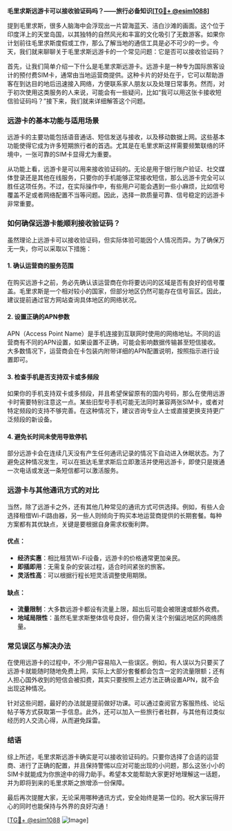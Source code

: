 **毛里求斯远游卡可以接收验证码吗？——旅行必备知识[[TG💪+ @esim1088](https://t.me/s/esim1088)]**

提到毛里求斯，很多人脑海中会浮现出一片碧海蓝天、洁白沙滩的画面。这个位于印度洋上的天堂岛国，以其独特的自然风光和丰富的文化吸引了无数游客。如果你计划前往毛里求斯度假或工作，那么了解当地的通信工具是必不可少的一步。今天，我们就来聊聊关于毛里求斯远游卡的一个常见问题：它是否可以接收验证码？

首先，让我们简单介绍一下什么是毛里求斯远游卡。远游卡是一种专为国际旅客设计的预付费SIM卡，通常由当地运营商提供。这种卡片的好处在于，它可以帮助游客在到达目的地后迅速接入网络，方便联系家人朋友以及处理日常事务。然而，对于初次使用这类服务的人来说，可能会有一些疑问，比如“我可以用这张卡接收短信验证码吗？”接下来，我们就来详细解答这个问题。

### **远游卡的基本功能与适用场景**

远游卡的主要功能包括语音通话、短信发送与接收，以及移动数据上网。这些基本功能使得它成为许多短期旅行者的首选。尤其是在毛里求斯这样需要频繁联络的环境中，一张可靠的SIM卡显得尤为重要。

从功能上看，远游卡是可以用来接收验证码的。无论是用于银行账户验证、社交媒体登录还是其他在线服务，只要你的手机能够正常接收短信，那么远游卡完全可以胜任这项任务。不过，在实际操作中，有些用户可能会遇到一些小麻烦，比如信号覆盖不足或者网络配置不当等问题。因此，选择一款质量可靠、信号稳定的远游卡非常重要。

### **如何确保远游卡能顺利接收验证码？**

虽然理论上远游卡可以接收验证码，但实际体验可能因个人情况而异。为了确保万无一失，你可以采取以下措施：

#### **1. 确认运营商的服务范围**
在购买远游卡之前，务必先确认该运营商在你将要访问的区域是否有良好的信号覆盖。毛里求斯是一个相对较小的国家，但部分地区仍然可能存在信号盲区。因此，建议提前通过官方网站查询具体地区的网络状况。

#### **2. 设置正确的APN参数**
APN（Access Point Name）是手机连接到互联网时使用的网络地址。不同的运营商有不同的APN设置，如果设置不正确，可能会影响数据传输甚至短信接收。大多数情况下，运营商会在卡包装内附带详细的APN配置说明，按照指示进行设置即可。

#### **3. 检查手机是否支持双卡或多频段**
如果你的手机支持双卡或多频段，并且希望保留原有的国内号码，那么在使用远游卡时需要特别注意这一点。某些旧型号手机可能无法同时兼容两张SIM卡，或者对特定频段的支持不够完善。在这种情况下，建议咨询专业人士或直接更换支持更广泛频段的新设备。

#### **4. 避免长时间未使用导致停机**
部分远游卡会在连续几天没有产生任何通讯记录的情况下自动进入休眠状态。为了避免这种情况发生，可以在抵达毛里求斯后立即激活并使用远游卡，即使只是拨通一次电话或发送一条短信都可以激活服务。

### **远游卡与其他通讯方式的对比**

当然，除了远游卡之外，还有其他几种常见的通讯方式可供选择。例如，有些人会选择租借Wi-Fi路由器，另一些人则倾向于购买本地运营商提供的长期套餐。每种方案都有其优缺点，关键是要根据自身需求权衡利弊。

#### **优点：**
- **经济实惠**：相比租赁Wi-Fi设备，远游卡的价格通常更加亲民。
- **即插即用**：无需复杂的安装过程，适合时间紧张的旅客。
- **灵活性高**：可以根据行程长短灵活调整使用期限。

#### **缺点：**
- **流量限制**：大多数远游卡都设有流量上限，超出后可能会被限速或额外收费。
- **地域局限性**：虽然毛里求斯整体信号良好，但仍需关注个别偏远地区的网络质量。

### **常见误区与解决办法**

在使用远游卡的过程中，不少用户容易陷入一些误区。例如，有人误以为只要买了远游卡就能随时随地免费上网，实际上大部分套餐都会包含一定的流量限额；还有人担心国外收到的短信会被扣费，其实只要按照上述方法正确设置APN，就不会出现这种情况。

针对这些问题，最好的办法就是提前做好功课。可以通过查阅官方客服热线、论坛帖子等方式获取第一手信息。此外，还可以加入一些旅行者社群，与其他有过类似经历的人交流心得，从而避免踩雷。

### **结语**

综上所述，毛里求斯远游卡确实是可以接收验证码的。只要你选择了合适的运营商、进行了正确的配置，并且保持警惕以应对可能出现的小问题，那么这张小小的SIM卡就能成为你旅途中的得力助手。希望本文能帮助大家更好地理解这一话题，并为即将到来的毛里求斯之旅增添一份保障。

最后再次提醒大家，无论采用哪种通讯方式，安全始终是第一位的。祝大家玩得开心的同时也能保持与外界的良好沟通！

[[TG💪+ @esim1088](https://t.me/s/esim1088) ![Image](https://i.postimg.cc/4NQfJmqS/Snipaste-2025-05-13-00-14-12.png)]